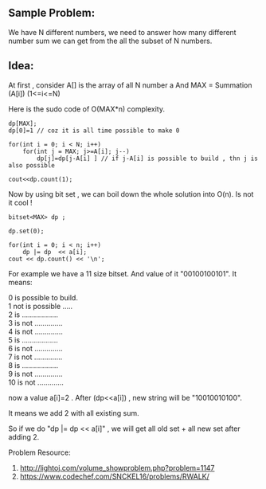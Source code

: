 ## Sample Problem:

We have N different numbers, we need to answer how many different number sum we can get from the all the subset of N numbers.

## Idea: 

At first , consider A[] is the array of all N number a
And MAX = Summation (A[i]) (1<=i<=N)



Here is the sudo code of O(MAX*n) complexity.

```
dp[MAX];
dp[0]=1 // coz it is all time possible to make 0

for(int i = 0; i < N; i++)
    for(int j = MAX; j>=A[i]; j--)
        dp[j]=dp[j-A[i] ] // if j-A[i] is possible to build , thn j is also possible 

cout<<dp.count(1);

```

Now by using bit set , we can boil down the whole solution into O(n). Is not it cool !
```
bitset<MAX> dp ;  

dp.set(0);

for(int i = 0; i < n; i++)
	dp |= dp  << a[i]; 
cout << dp.count() << '\n'; 
```

For example we have a 11 size bitset. And value of it "00100100101".
It means:

0 is possible to build. <br>
1 not is possible ..... <br>
2 is .................. <br>
3 is not .............. <br>
4 is not .............. <br>
5 is .................. <br> 
6 is not .............. <br>
7 is not .............. <br>
8 is .................. <br>
9 is not .............. <br>
10 is not ............. <br>

now a value a[i]=2 . After (dp<<a[i]) , new string will be "10010010100".

It means we add 2 with all existing sum.

So if we do "dp |= dp  << a[i]" , we will get all old set + all new set after adding 2.



Problem Resource:

1) http://lightoj.com/volume_showproblem.php?problem=1147
2) https://www.codechef.com/SNCKEL16/problems/RWALK/
